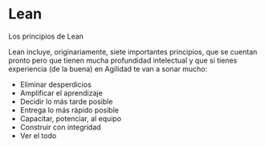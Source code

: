 # Lean

Los principios de Lean

Lean incluye, originariamente, siete importantes principios, que se cuentan pronto pero que tienen mucha profundidad intelectual y que si tienes experiencia (de la buena) en Agilidad te van a sonar mucho:

- Eliminar desperdicios
- Amplificar el aprendizaje
- Decidir lo más tarde posible
- Entrega lo más rápido posible
- Capacitar, potenciar, al equipo
- Construir con integridad
- Ver el todo